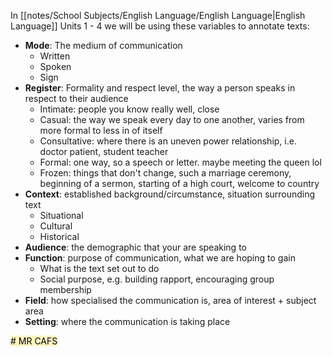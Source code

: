 In [[notes/School Subjects/English Language/English Language|English Language]] Units 1 - 4 we will be using these variables to annotate texts:
- **Mode**: The medium of communication
	- Written
	- Spoken
	- Sign
- **Register**: Formality and respect level, the way a person speaks in respect to their audience
	- Intimate: people you know really well, close
	- Casual: the way we speak every day to one another, varies from more formal to less in of itself
	- Consultative: where there is an uneven power relationship, i.e. doctor patient, student teacher
	- Formal: one way, so a speech or letter. maybe meeting the queen lol
	- Frozen: things that don't change, such a marriage ceremony, beginning of a sermon, starting of a high court, welcome to country
- **Context**: established background/circumstance, situation surrounding text
	- Situational
	- Cultural
	- Historical
- **Audience**: the demographic that your are speaking to
- **Function**: purpose of communication, what we are hoping to gain
	- What is the text set out to do
	- Social purpose, e.g. building rapport, encouraging group membership
- **Field**: how specialised the communication is, area of interest + subject area
- **Setting**: where the communication is taking place

<mark style="background: #FFF3A3A6;"># MR CAFS</mark>